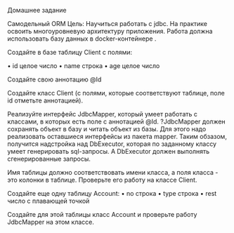 Домашнее задание

Самодельный ORM
Цель: Научиться работать с jdbc.
На практике освоить многоуровневую архитектуру приложения.
Работа должна использовать базу данных в docker-контейнере .

Создайте в базе таблицу Client с полями:

• id целое число
• name строка
• age целое число

Создайте свою аннотацию @Id

Создайте класс Client (с полями, которые соответствуют таблице, поле id отметьте аннотацией).

Реализуйте интерфейс JdbcMapper<T>, который умеет работать с классами, в которых есть поле с аннотацией @Id. ?JdbcMapper<T> должен сохранять объект в базу и читать объект из базы.
Для этого надо реализовать оставшиеся интерфейсы из пакета mapper.
Таким обзазом, получится надстройка над DbExecutor<T>, которая по заданному классу умеет генерировать sql-запросы.
А DbExecutor<T> должен выполнять сгенерированные запросы.

Имя таблицы должно соответствовать имени класса, а поля класса - это колонки в таблице.
Проверьте его работу на классе Client.

Создайте еще одну таблицу Account:
• no строка
• type строка
• rest число с плавающей точкой

Создайте для этой таблицы класс Account и проверьте работу JdbcMapper на этом классе.